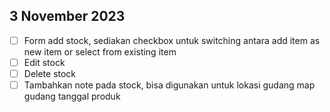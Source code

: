 <!-- 
- [ ] Panjang, Lebar, Tinggi tidak boleh input angka 0
 -->
 ## 3 November 2023
- [ ] Form add stock, sediakan checkbox untuk switching antara add item as new item or select from existing item
- [ ] Edit stock
- [ ] Delete stock
- [ ] Tambahkan note pada stock, bisa digunakan untuk lokasi gudang map gudang tanggal produk